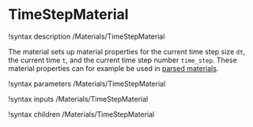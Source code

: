 # TimeStepMaterial

!syntax description /Materials/TimeStepMaterial

The material sets up material properties for the current time step size `dt`,
the current time `t`, and the current time step number `time_step`. These
material properties can for example be used in [parsed materials](/ParsedMaterial.md).

!syntax parameters /Materials/TimeStepMaterial

!syntax inputs /Materials/TimeStepMaterial

!syntax children /Materials/TimeStepMaterial
